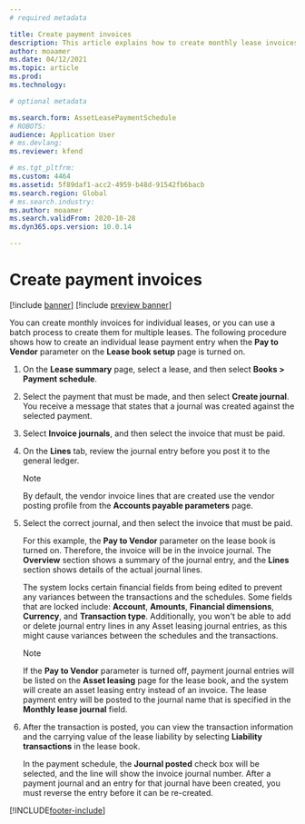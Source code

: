 ```yaml
---
# required metadata

title: Create payment invoices
description: This article explains how to create monthly lease invoices. You can create invoices for individual leases, or you can use a batch process to create them for multiple leases.
author: moaamer
ms.date: 04/12/2021
ms.topic: article
ms.prod: 
ms.technology: 

# optional metadata

ms.search.form: AssetLeasePaymentSchedule
# ROBOTS: 
audience: Application User
# ms.devlang: 
ms.reviewer: kfend

# ms.tgt_pltfrm: 
ms.custom: 4464
ms.assetid: 5f89daf1-acc2-4959-b48d-91542fb6bacb
ms.search.region: Global
# ms.search.industry: 
ms.author: moaamer
ms.search.validFrom: 2020-10-28
ms.dyn365.ops.version: 10.0.14

---
```

# Create payment invoices

[!include [banner](../includes/banner.md)]
[!include [preview banner](../includes/preview-banner.md)]


You can create monthly invoices for individual leases, or you can use a batch process to create them for multiple leases. The following procedure shows how to create an individual lease payment entry when the **Pay to Vendor** parameter on the **Lease book setup** page is turned on.

1. On the **Lease summary** page, select a lease, and then select **Books \> Payment schedule**.
2. Select the payment that must be made, and then select **Create journal**. You receive a message that states that a journal was created against the selected payment.
3. Select **Invoice journals**, and then select the invoice that must be paid.
4. On the **Lines** tab, review the journal entry before you post it to the general ledger.

    > [!NOTE]
    > By default, the vendor invoice lines that are created use the vendor posting profile from the **Accounts payable parameters** page.

5. Select the correct journal, and then select the invoice that must be paid.

    For this example, the **Pay to Vendor** parameter on the lease book is turned on. Therefore, the invoice will be in the invoice journal. The **Overview** section shows a summary of the journal entry, and the **Lines** section shows details of the actual journal lines.
    
   The system locks certain financial fields from being edited to prevent any variances between the transactions and the schedules. Some fields that are locked include: **Account**, **Amounts**, **Financial dimensions**, **Currency**, and **Transaction type**. Additionally, you won't be able to add or delete journal entry lines in any Asset leasing journal entries, as this might cause variances between the schedules and the transactions.

    > [!NOTE]
    > If the **Pay to Vendor** parameter is turned off, payment journal entries will be listed on the **Asset leasing** page for the lease book, and the system will create an asset leasing entry instead of an invoice. The lease payment entry will be posted to the journal name that is specified in the **Monthly lease journal** field.

6. After the transaction is posted, you can view the transaction information and the carrying value of the lease liability by selecting **Liability transactions** in the lease book.

    In the payment schedule, the **Journal posted** check box will be selected, and the line will show the invoice journal number. After a payment journal and an entry for that journal have been created, you must reverse the entry before it can be re-created.


[!INCLUDE[footer-include](../../includes/footer-banner.md)]
